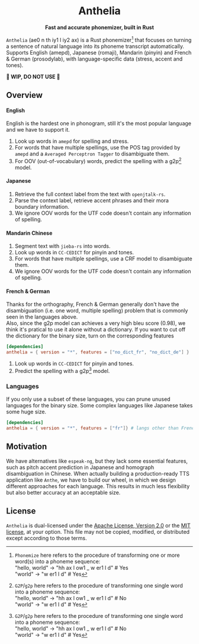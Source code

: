 <div align="center">

# Anthelia

**Fast and accurate phonemizer, built in Rust**

</div>

`Anthelia` (ae0 n th iy1 l iy2 ax) is a Rust phonemizer[^1] that focuses on turning a sentence of natural language into its phoneme transcript automatically. Supports English (amepd), Japanese (romaji), Mandarin (pinyin) and French & German (prosodylab), with language-specific data (stress, accent and tones).

**🚧 WIP, DO NOT USE 🚧**

## Overview

#### English

English is the hardest one in phonogram, still it's the most popular language and we have to support it.
1. Look up words in `amepd` for spelling and stress.
2. For words that have multiple spellings, use the POS tag provided by `amepd` and a `Averaged Perceptron Tagger` to disambiguate them.
3. For OOV (out-of-vocabulary) words, predict the spelling with a g2p[^2] model.

#### Japanese

1. Retrieve the full context label from the text with `openjtalk-rs`.
2. Parse the context label, retrieve accent phrases and their mora boundary information.
4. We ignore OOV words for the UTF code doesn't contain any information of spelling.

#### Mandarin Chinese

1. Segment text with `jieba-rs` into words.
2. Look up words in `CC-CEDICT` for pinyin and tones.
3. For words that have multiple spellings, use a CRF model to disambiguate them.
4. We ignore OOV words for the UTF code doesn't contain any information of spelling.

#### French & German

Thanks for the orthography, French & German generally don't have the disambiguation (i.e. one word, multiple spelling) problem that is commonly seen in the languages above.  
Also, since the g2p model can achieves a very high bleu score (0.98), we think it's pratical to use it alone without a dictionary. If you want to cut off the dictionary for the binary size, turn on the corresponding features
```toml
[dependencies]
anthelia = { version = "*", features = ["no_dict_fr", "no_dict_de"] }
```
1. Look up words in `CC-CEDICT` for pinyin and tones.
2. Predict the spelling with a g2p[^2] model.

### Languages

If you only use a subset of these languages, you can prune unused languages for the binary size. Some complex languages like Japanese takes some huge size.

```toml
[dependencies]
anthelia = { version = "*", features = ["fr"]} # langs other than French won't be included.
```

## Motivation

We have alternatives like `espeak-ng`, but they lack some essential features, such as pitch accent prediction in Japanese and homograph disambiguation in Chinese. When actually building a production-ready TTS application like `Anthe`, we have to build our wheel, in which we design different approaches for each language. This results in much less flexibility but also better accuracy at an acceptable size.

## License

`Anthelia` is dual-licensed under the [Apache License, Version 2.0](http://www.apache.org/licenses/LICENSE-2.0) or the [MIT license](http://opensource.org/licenses/MIT), at your option. This file may not be copied, modified, or distributed except according to those terms.

[^1]: `Phonemize` here refers to the procedure of transforming one or more word(s) into a phoneme sequence:  
"hello, world" -> "hh ax l ow1 _ w er1 l d" # Yes  
"world" -> "w er1 l d" # Yes

[^2]: `G2P`/`g2p` here refers to the procedure of transforming one single word into a phoneme sequence:  
"hello, world" -> "hh ax l ow1 _ w er1 l d" # No  
"world" -> "w er1 l d" # Yes
